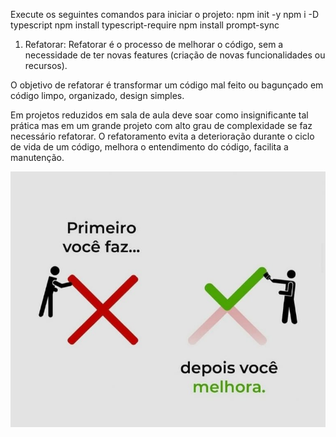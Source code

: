 Execute os seguintes comandos para iniciar o projeto:
 npm init -y
 npm i -D typescript
 npm install typescript-require
 npm install prompt-sync

 1. Refatorar: Refatorar é o processo de melhorar o código, sem a necessidade de ter novas features (criação de novas funcionalidades ou recursos).

 O objetivo de refatorar é transformar um código mal feito ou bagunçado em código limpo, organizado, design simples. 

 Em projetos reduzidos em sala de aula deve soar como insignificante tal prática mas em um grande projeto com alto grau de complexidade se faz necessário refatorar. O refatoramento evita a deterioração durante o ciclo de vida de um código, melhora o entendimento do código, facilita a manutenção.


![alt text](image.png)


